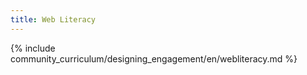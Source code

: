 ```yaml
---
title: Web Literacy
---
```


{% include community_curriculum/designing_engagement/en/webliteracy.md %}
